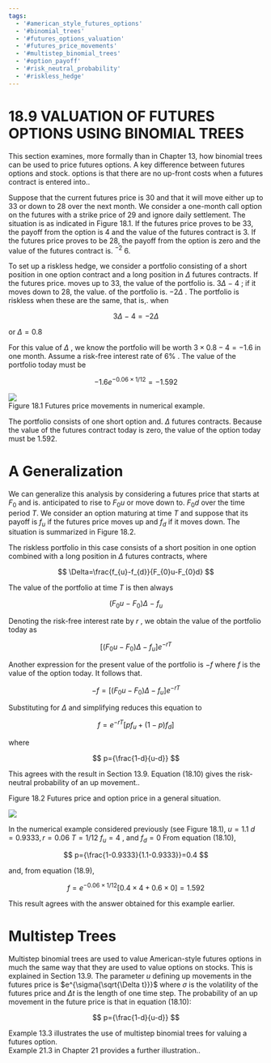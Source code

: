 ```yaml
---
tags:
  - '#american_style_futures_options'
  - '#binomial_trees'
  - '#futures_options_valuation'
  - '#futures_price_movements'
  - '#multistep_binomial_trees'
  - '#option_payoff'
  - '#risk_neutral_probability'
  - '#riskless_hedge'
---
```

# 18.9 VALUATION OF FUTURES OPTIONS USING BINOMIAL TREES  

This section examines, more formally than in Chapter 13, how binomial trees can be used to price futures options. A key difference between futures options and stock. options is that there are no up-front costs when a futures contract is entered into..  

Suppose that the current futures price is 30 and that it will move either up to 33 or down to 28 over the next month. We consider a one-month call option on the futures with a strike price of 29 and ignore daily settlement. The situation is as indicated in Figure 18.1. If the futures price proves to be 33, the payoff from the option is 4 and the value of the futures contract is 3. If the futures price proves to be 28, the payoff from the option is zero and the value of the futures contract is. $^{-2}$ 6.  

To set up a riskless hedge, we consider a portfolio consisting of a short position in one option contract and a long position in $\Delta$ futures contracts. If the futures price. moves up to 33, the value of the portfolio is. $3\Delta\mathrm{~-~}4$ ; if it moves down to 28, the value. of the portfolio is. $-2\Delta$ . The portfolio is riskless when these are the same, that is,. when  

$$
3\Delta\mathrm{~-~}4=-2\Delta
$$  

or $\Delta=0.8$  

For this value of $\Delta$ , we know the portfolio will be worth $3\times0.8-4=-1.6$ in one month. Assume a risk-free interest rate of $6\%$ . The value of the portfolio today must be  

$$
-1.6e^{-0.06\times1/12}=-1.592
$$  

![](images/ce09c24b76223628a837f0082ad94fc3b7d5347b7badbe45dc40ccca139c7e07.jpg)  
Figure 18.1 Futures price movements in numerical example.  

The portfolio consists of one short option and. $\Delta$ futures contracts. Because the value of the futures contract today is zero, the value of the option today must be 1.592.  

# A Generalization  

We can generalize this analysis by considering a futures price that starts at $F_{0}$ and is. anticipated to rise to $F_{0}u$ or move down to. $F_{0}d$ over the time period $T.$ We consider an option maturing at time $T$ and suppose that its payoff is $f_{u}$ if the futures price moves up and $f_{d}$ if it moves down. The situation is summarized in Figure 18.2.  

The riskless portfolio in this case consists of a short position in one option combined with a long position in $\Delta$ futures contracts, where  

$$
\Delta=\frac{f_{u}-f_{d}}{F_{0}u-F_{0}d}
$$  

The value of the portfolio at time $T$ is then always  

$$
(F_{0}u\mathrm{~-~}F_{0})\Delta\mathrm{~-~}f_{u}
$$  

Denoting the risk-free interest rate by $r$ , we obtain the value of the portfolio today as  

$$
[(F_{0}u-F_{0})\Delta-f_{u}]e^{-r T}
$$  

Another expression for the present value of the portfolio is $-f$ where $f$ is the value of the option today. It follows that.  

$$
-f=[(F_{0}u-F_{0})\Delta-f_{u}]e^{-r T}
$$  

Substituting for $\Delta$ and simplifying reduces this equation to  

$$
f=e^{-r T}[p f_{u}+(1-p)f_{d}]
$$  

where  

$$
p={\frac{1-d}{u-d}}
$$  

This agrees with the result in Section 13.9. Equation (18.10) gives the risk-neutral probability of an up movement..  

Figure 18.2 Futures price and option price in a general situation.  

![](images/ec158505fdafb3c4d970ff737a652f05304887b091cc595e30e73d9cbdf7ff23.jpg)  

In the numerical example considered previously (see Figure 18.1), $u=1.1$ $d=0.9333,r=0.06$ $T=1/12$ $f_{u}=4$ , and $f_{d}=0$ From equation (18.10),  

$$
p={\frac{1-0.9333}{1.1-0.9333}}=0.4
$$  

and, from equation (18.9),  

$$
f=e^{-0.06\times1/12}[0.4\times4+0.6\times0]=1.592
$$  

This result agrees with the answer obtained for this example earlier.  

# Multistep Trees  

Multistep binomial trees are used to value American-style futures options in much the same way that they are used to value options on stocks. This is explained in Section 13.9. The parameter $u$ defining up movements in the futures price is $e^{\sigma{\sqrt{\Delta t}}}$ where $\sigma$ is the volatility of the futures price and $\Delta t$ is the length of one time step. The probability of an up movement in the future price is that in equation (18.10):  

$$
p={\frac{1-d}{u-d}}
$$  

Example 13.3 illustrates the use of multistep binomial trees for valuing a futures option.   
Example 21.3 in Chapter 21 provides a further illustration..  
